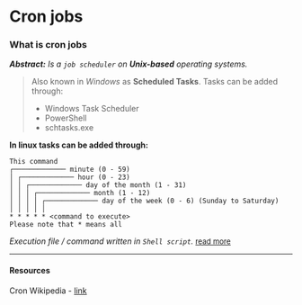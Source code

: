 # Cron jobs

### What is cron jobs
***Abstract:** Is a `job scheduler` on **Unix-based** operating systems.*
> Also known in *Windows* as **Scheduled Tasks**. Tasks can be added through:
> * Windows Task Scheduler
> * PowerShell
> * schtasks.exe

**In linux tasks can be added through:**

    This command 
    ┌───────────── minute (0 - 59)
    │ ┌───────────── hour (0 - 23)
    │ │ ┌───────────── day of the month (1 - 31)
    │ │ │ ┌───────────── month (1 - 12)
    │ │ │ │ ┌───────────── day of the week (0 - 6) (Sunday to Saturday)
    │ │ │ │ │
    * * * * * <command to execute>
    Please note that * means all

*Execution file / command written in `Shell script`.* <font size='2'>[read more](https://bit.ly/3Be1nUN)</font>
___
#### Resources
Cron Wikipedia - [link](https://bit.ly/3epRXN2)